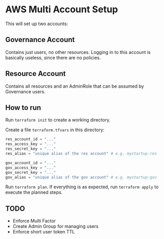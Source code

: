 # AWS Multi Account Setup

This will set up two accounts:

## Governance Account

Contains just users, no other resources. Logging in to this account is basically useless, since there are no policies.

## Resource Account

Contains all resources and an AdminRole that can be assumed by Governance users.

## How to run

Run `terraform init` to create a working directory.

Create a file `terraform.tfvars` in this directory:

```terraform
res_account_id = "..."
res_access_key = "..."
res_secret_key = "..."
res_alias = "unique alias of the res account" # e.g. mystartup-res

gov_account_id = "..."
gov_access_key = "..."
gov_secret_key = "..."
gov_alias = "unique alias of the gov account" # e.g. mystartup-gov
```

Run `terraform plan`.
If everything is as expected, run `terraform apply` to execute the planned steps.

## TODO

* Enforce Multi Factor
* Create Admin Group for managing users
* Enforce short user token TTL
